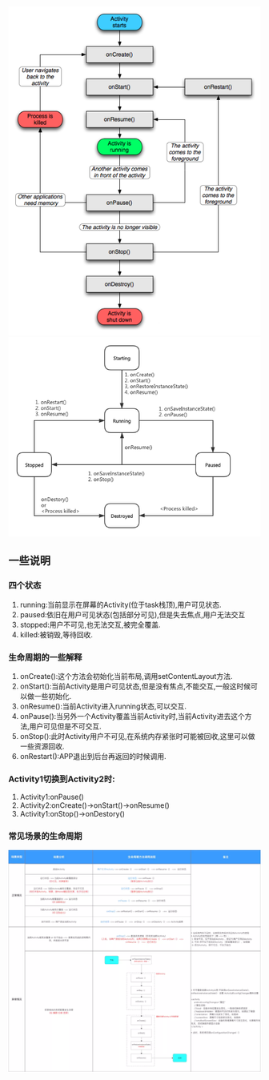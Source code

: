 ![](images/Activity生命周期.png)
![](images/Activity生命周期-状态.png)

## 一些说明
### 四个状态
1. running:当前显示在屏幕的Activity(位于task栈顶),用户可见状态.
2. paused:依旧在用户可见状态(包括部分可见),但是失去焦点,用户无法交互
3. stopped:用户不可见,也无法交互,被完全覆盖.
4. killed:被销毁,等待回收.
### 生命周期的一些解释
1. onCreate():这个方法会初始化当前布局,调用setContentLayout方法.
2. onStart():当前Activity是用户可见状态,但是没有焦点,不能交互,一般这时候可以做一些初始化.
3. onResume():当前Activity进入running状态,可以交互.
4. onPause():当另外一个Activity覆盖当前Activity时,当前Activity进去这个方法,用户可见但是不可交互.
5. onStop():此时Activity用户不可见,在系统内存紧张时可能被回收,这里可以做一些资源回收.
6. onRestart():APP退出到后台再返回的时候调用.

### Activity1切换到Activity2时:
1. Activity1:onPause()
2. Activity2:onCreate()->onStart()->onResume()
3. Activity1:onStop()->onDestory()

### 常见场景的生命周期
![](images/常见Activity生命周期.png)